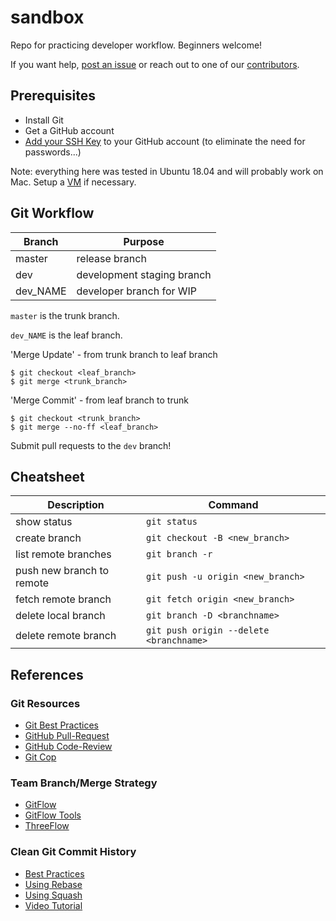 # sandbox

Repo for practicing developer workflow.  Beginners welcome!

If you want help, [post an issue][iss] or reach out to one of our
[contributors][con].

[iss]: https://github.com/bugmark/sandbox/issues
[con]: https://github.com/bugmark/sandbox/graphs/contributors


## Prerequisites

- Install Git
- Get a GitHub account
- [Add your SSH Key][ghk] to your GitHub account (to eliminate the need for passwords...)

Note: everything here was tested in Ubuntu 18.04 and will probably work on Mac.
Setup a [VM][vvm] if necessary.

[ghk]: https://help.github.com/articles/adding-a-new-ssh-key-to-your-github-account/
[vvm]: https://github.com/andyl/VVM

## Git Workflow

| Branch   | Purpose                    |
|----------|----------------------------|
| master   | release branch             |
| dev      | development staging branch |
| dev_NAME | developer branch for WIP   |

`master` is the trunk branch.

`dev_NAME` is the leaf branch.

'Merge Update' - from trunk branch to leaf branch

    $ git checkout <leaf_branch>
    $ git merge <trunk_branch>

'Merge Commit' - from leaf branch to trunk

    $ git checkout <trunk_branch>
    $ git merge --no-ff <leaf_branch>

Submit pull requests to the `dev` branch!

## Cheatsheet

| Description               | Command                                 |
|---------------------------|-----------------------------------------|
| show status               | `git status`                            |
| create branch             | `git checkout -B <new_branch>`          |
| list remote branches      | `git branch -r`                         |
| push new branch to remote | `git push -u origin <new_branch>`       |
| fetch remote branch       | `git fetch origin <new_branch>`         |
| delete local branch       | `git branch -D <branchname>`            |
| delete remote branch      | `git push origin --delete <branchname>` |

## References

### Git Resources

- [Git Best Practices][a1]
- [GitHub Pull-Request][a2]
- [GitHub Code-Review][a3]
- [Git Cop][a4]

### Team Branch/Merge Strategy

- [GitFlow][b1]
- [GitFlow Tools][b2]
- [ThreeFlow][b3]

### Clean Git Commit History

- [Best Practices][c1]
- [Using Rebase][c2]
- [Using Squash][c3]
- [Video Tutorial][c4]

[a1]: https://sethrobertson.github.io/GitBestPractices
[a2]: https://help.github.com/articles/about-pull-requests/
[a3]: https://help.github.com/articles/about-pull-request-reviews/
[a4]: https://github.com/bkuhlmann/git-cop

[b1]: http://nvie.com/posts/a-successful-git-branching-model/
[b2]: https://github.com/petervanderdoes/gitflow-avh
[b3]: http://www.nomachetejuggling.com/2017/04/09/a-different-branching-strategy/

[c1]: https://github.com/mockito/mockito/wiki/Using-git-to-prepare-your-PR-to-have-a-clean-history
[c2]: http://www.siliconfidential.com/articles/15-seconds-to-cleaner-git-history/
[c3]: https://coderwall.com/p/qybb6a/squash-your-git-commits-for-a-clean-history
[c4]: https://www.youtube.com/watch?v=2E23I9PzplM

